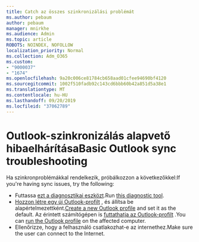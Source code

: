 ```yaml
---
title: Catch az összes szinkronizálási problémát
ms.author: pebaum
author: pebaum
manager: mnirkhe
ms.audience: Admin
ms.topic: article
ROBOTS: NOINDEX, NOFOLLOW
localization_priority: Normal
ms.collection: Adm_O365
ms.custom:
- "9000037"
- "1674"
ms.openlocfilehash: 9a20c006ce81784cb658aad01cfee94690bf4120
ms.sourcegitcommit: 1002f510fadb92c143cd6bbb60b42a851d5a38e1
ms.translationtype: MT
ms.contentlocale: hu-HU
ms.lasthandoff: 09/20/2019
ms.locfileid: "37062789"
---
```

# <a name="basic-outlook-sync-troubleshooting"></a><span data-ttu-id="a9882-102">Outlook-szinkronizálás alapvető hibaelhárítása</span><span class="sxs-lookup"><span data-stu-id="a9882-102">Basic Outlook sync troubleshooting</span></span>

<span data-ttu-id="a9882-103">Ha szinkronproblémákkal rendelkezik, próbálkozzon a következőkkel:</span><span class="sxs-lookup"><span data-stu-id="a9882-103">If you're having sync issues, try the following:</span></span>

- <span data-ttu-id="a9882-104">Futtassa [ezt a diagnosztikai eszközt](https://aka.ms/sara-outlooksendreceive).</span><span class="sxs-lookup"><span data-stu-id="a9882-104">Run [this diagnostic tool](https://aka.ms/sara-outlooksendreceive).</span></span>
- <span data-ttu-id="a9882-105">[Hozzon létre egy új Outlook-profilt](https://support.office.com/article/f544c1ba-3352-4b3b-be0b-8d42a540459d) , és állítsa be alapértelmezettként.</span><span class="sxs-lookup"><span data-stu-id="a9882-105">[Create a new Outlook profile](https://support.office.com/article/f544c1ba-3352-4b3b-be0b-8d42a540459d) and set it as the default.</span></span> <span data-ttu-id="a9882-106">Az érintett számítógépen is [futtathatja az Outlook-profilt](https://aka.ms/SaRA-OutlookSetupProfile) .</span><span class="sxs-lookup"><span data-stu-id="a9882-106">You can [run the Outlook profile](https://aka.ms/SaRA-OutlookSetupProfile) on the affected computer.</span></span>
- <span data-ttu-id="a9882-107">Ellenőrizze, hogy a felhasználó csatlakozhat-e az internethez.</span><span class="sxs-lookup"><span data-stu-id="a9882-107">Make sure the user can connect to the Internet.</span></span> 